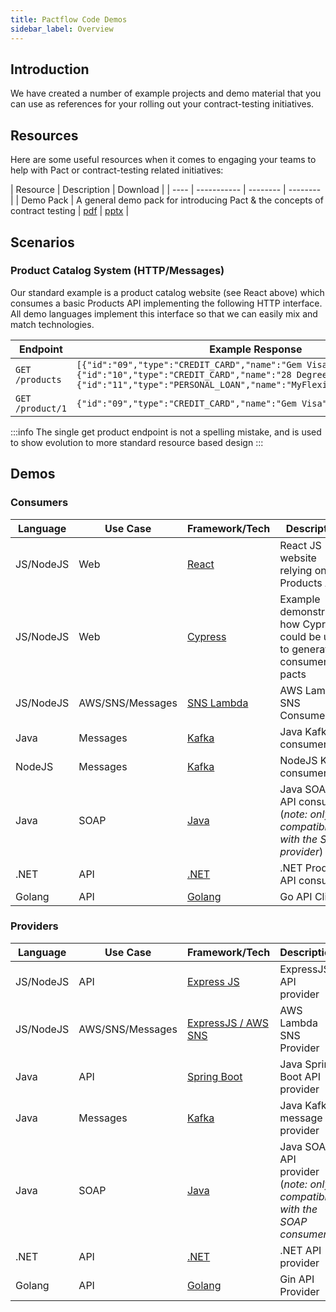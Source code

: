 ```yaml
---
title: Pactflow Code Demos
sidebar_label: Overview
---
```


## Introduction

We have created a number of example projects and demo material that you can use as references for your rolling out your contract-testing initiatives.

## Resources

Here are some useful resources when it comes to engaging your teams to help with Pact or contract-testing related initiatives:

| Resource | Description | Download |
| ---- | ----------- | -------- | -------- |
| Demo Pack | A general demo pack for introducing Pact & the concepts of contract testing | <a href="/resources/pactflow-demo-pack_2020.pdf" target="_blank">pdf</a> \| <a href="/resources/pactflow-demo-pack_2020.pptx" target="_blank">pptx</a> |


## Scenarios

### Product Catalog System (HTTP/Messages)

Our standard example is a product catalog website (see React above) which consumes a basic Products API implementing the following HTTP interface. All demo languages implement this interface so that we can easily mix and match technologies.

| Endpoint | Example Response |
| -------- | ---------------- |
| `GET /products` | `[{"id":"09","type":"CREDIT_CARD","name":"Gem Visa","version":"v1"},{"id":"10","type":"CREDIT_CARD","name":"28 Degrees","version":"v1"},{"id":"11","type":"PERSONAL_LOAN","name":"MyFlexiPay","version":"v2"}]`
| `GET /product/1` | `{"id":"09","type":"CREDIT_CARD","name":"Gem Visa","version":"v1"}`

:::info
The single get product endpoint is not a spelling mistake, and is used to show evolution to more standard resource based design
:::

## Demos

### Consumers

| Language | Use Case | Framework/Tech | Description |
| --------- | ------- | ----------- | -------------- |
| JS/NodeJS | Web | [React](/docs/examples/js/consumer/readme) | React JS website relying on a Products API |
| JS/NodeJS | Web | [Cypress](/docs/examples/cypress/readme) | Example demonstrating how Cypress could be used to generate consumer pacts |
| JS/NodeJS | AWS/SNS/Messages | [SNS Lambda](/docs/examples/aws/sns/consumer/readme) | AWS Lambda SNS Consumer |
| Java | Messages | [Kafka](/docs/examples/kafka/java/consumer) | Java Kafka consumer |
| NodeJS | Messages | [Kafka](/docs/examples/kafka/js/consumer) | NodeJS Kafka consumer |
| Java | SOAP | [Java](/docs/examples/soap/java/consumer) | Java SOAP API consumer (_note: only compatible with the SOAP provider_) |
| .NET | API | [.NET](/docs/examples/dotnet/consumer/readme) | .NET Products API consumer |
| Golang | API | [Golang](docs/examples/golang/consumer/readme) | Go API Client |

### Providers

| Language | Use Case | Framework/Tech | Description |
| --------- | ------- | ----------- | -------------- |
| JS/NodeJS | API | [Express JS](/docs/examples/js/provider/readme) | ExpressJS API provider |
| JS/NodeJS | AWS/SNS/Messages | [ExpressJS / AWS SNS](/docs/examples/aws/sns/provider/readme) | AWS Lambda SNS Provider |
| Java | API | [Spring Boot](/docs/examples/java/provider-springboot/readme) | Java Spring Boot API provider |
| Java | Messages | [Kafka](/docs/examples/kafka/java/provider) | Java Kafka message provider |
| Java | SOAP | [Java](/docs/examples/soap/java/provider)  | Java SOAP API provider (_note: only compatible with the SOAP consumer_) |
| .NET | API | [.NET](/docs/examples/dotnet/provider/readme) | .NET API provider |
| Golang | API | [Golang](docs/examples/golang/provider/readme) | Gin API Provider |